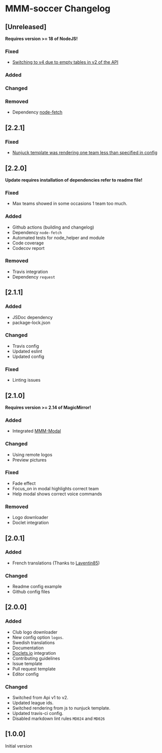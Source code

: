 # MMM-soccer Changelog

## [Unreleased]

**Requires version >= 18 of NodeJS!**

### Fixed

* [Switching to v4 due to empty tables in v2 of the API](https://github.com/fewieden/MMM-soccer/issues/70)

### Added

### Changed

### Removed

* Dependency [node-fetch](https://www.npmjs.com/package/node-fetch)

## [2.2.1]

### Fixed

* [Nunjuck template was rendering one team less than specified in config](https://github.com/fewieden/MMM-soccer/issues/39)

## [2.2.0]

**Update requires installation of dependencies refer to readme file!**

### Fixed

* Max teams showed in some occasions 1 team too much.

### Added

* Github actions (building and changelog)
* Dependency `node-fetch`
* Automated tests for node_helper and module
* Code coverage
* Codecov report

### Removed

* Travis integration
* Dependency `request`

## [2.1.1]

### Added

* JSDoc dependency
* package-lock.json

### Changed

* Travis config
* Updated eslint
* Updated config

### Fixed

* Linting issues

## [2.1.0]

**Requires version >= 2.14 of MagicMirror!**

### Added

* Integrated [MMM-Modal](https://github.com/fewieden/MMM-Modal)

### Changed

* Using remote logos
* Preview pictures

### Fixed

* Fade effect
* Focus_on in modal highlights correct team
* Help modal shows correct voice commands

### Removed

* Logo downloader
* Doclet integration

## [2.0.1]

### Added

* French translations (Thanks to [Laventin85](https://github.com/laventin85))

### Changed

* Readme config example
* Github config files

## [2.0.0]

### Added

* Club logo downloader
* New config option `logos`.
* Swedish translations
* Documentation
* [Doclets.io](https://doclets.io/fewieden/MMM-soccer/master) integration
* Contributing guidelines
* Issue template
* Pull request template
* Editor config

### Changed

* Switched from Api v1 to v2.
* Updated league ids.
* Switched rendering from js to nunjuck template.
* Updated travis-ci config.
* Disabled markdown lint rules `MD024` and `MD026`

## [1.0.0]

Initial version
